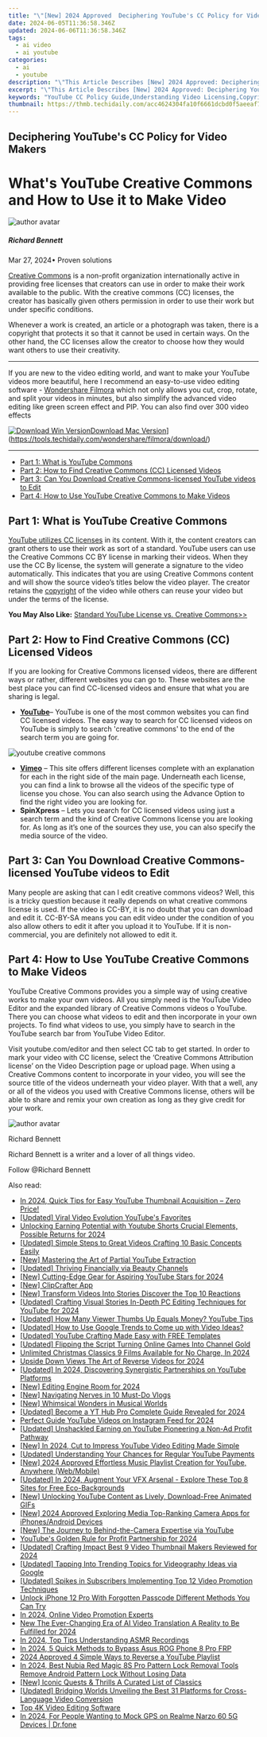 ```yaml
---
title: "\"[New] 2024 Approved  Deciphering YouTube's CC Policy for Video Makers\""
date: 2024-06-05T11:36:58.346Z
updated: 2024-06-06T11:36:58.346Z
tags:
  - ai video
  - ai youtube
categories:
  - ai
  - youtube
description: "\"This Article Describes [New] 2024 Approved: Deciphering YouTube's CC Policy for Video Makers\""
excerpt: "\"This Article Describes [New] 2024 Approved: Deciphering YouTube's CC Policy for Video Makers\""
keywords: "YouTube CC Policy Guide,Understanding Video Licensing,Copyright Compliance in Video Making,Navigating YouTube Terms,Legal Use of Media on Youtube,Mastering Content ID Basics,License Management for Creators"
thumbnail: https://thmb.techidaily.com/acc4624304fa10f6661dcbd0f5aeeaf72266dc48176909da6153f980695e7df6.png
---
```


## Deciphering YouTube's CC Policy for Video Makers

# What's YouTube Creative Commons and How to Use it to Make Video

![author avatar](https://images.wondershare.com/filmora/article-images/richard-bennett.jpg)

##### Richard Bennett

 Mar 27, 2024• Proven solutions

[Creative Commons](https://creativecommons.org/) is a non-profit organization internationally active in providing free licenses that creators can use in order to make their work available to the public. With the creative commons (CC) licenses, the creator has basically given others permission in order to use their work but under specific conditions.

Whenever a work is created, an article or a photograph was taken, there is a copyright that protects it so that it cannot be used in certain ways. On the other hand, the CC licenses allow the creator to choose how they would want others to use their creativity.

---

If you are new to the video editing world, and want to make your YouTube videos more beautiful, here I recommend an easy-to-use video editing software - [Wondershare Filmora](https://tools.techidaily.com/wondershare/filmora/download/) which not only allows you cut, crop, rotate, and split your videos in minutes, but also simplify the advanced video editing like green screen effect and PIP. You can also find over 300 video effects

[![Download Win Version](https://images.wondershare.com/filmora/guide/download-btn-win.jpg)](https://tools.techidaily.com/wondershare/filmora/download/)[Download Mac Version](https://images.wondershare.com/filmora/guide/download-btn-mac.jpg)](https://tools.techidaily.com/wondershare/filmora/download/)

---

* [Part 1: What is YouTube Commons](#part1)
* [Part 2: How to Find Creative Commons (CC) Licensed Videos](#part2)
* [Part 3: Can You Download Creative Commons-licensed YouTube videos to Edit](#part3)
* [Part 4: How to Use YouTube Creative Commons to Make Videos](#part4)

## Part 1: What is YouTube Creative Commons

[YouTube utilizes CC licenses](https://support.google.com/youtube/answer/2797468?hl=en) in its content. With it, the content creators can grant others to use their work as sort of a standard. YouTube users can use the Creative Commons CC BY license in marking their videos. When they use the CC By license, the system will generate a signature to the video automatically. This indicates that you are using Creative Commons content and will show the source video’s titles below the video player. The creator retains the [copyright](https://en.wikipedia.org/wiki/Copyright) of the video while others can reuse your video but under the terms of the license.

**You May Also Like:** [Standard YouTube License vs. Creative Commons>>](https://tools.techidaily.com/wondershare/filmora/download/)

## Part 2: How to Find Creative Commons (CC) Licensed Videos

If you are looking for Creative Commons licensed videos, there are different ways or rather, different websites you can go to. These websites are the best place you can find CC-licensed videos and ensure that what you are sharing is legal.

* **[YouTube](https://www.youtube.com/?gl=US)**– YouTube is one of the most common websites you can find CC licensed videos. The easy way to search for CC licensed videos on YouTube is simply to search 'creative commons' to the end of the search term you are going for.

![youtube creative commons](https://images.wondershare.com/filmora/article-images/Creative-Commons-on-youtube.JPG)

* **[Vimeo](https://vimeo.com/)** – This site offers different licenses complete with an explanation for each in the right side of the main page. Underneath each license, you can find a link to browse all the videos of the specific type of license you chose. You can also search using the Advance Option to find the right video you are looking for.
* **SpinXpress** – Lets you search for CC licensed videos using just a search term and the kind of Creative Commons license you are looking for. As long as it’s one of the sources they use, you can also specify the media source of the video.

## Part 3: Can You Download Creative Commons-licensed YouTube videos to Edit

Many people are asking that can I edit creative commons videos? Well, this is a tricky question because it really depends on what creative commons license is used. If the video is CC-BY, it is no doubt that you can download and edit it. CC-BY-SA means you can edit video under the condition of you also allow others to edit it after you upload it to YouTube. If it is non-commercial, you are definitely not allowed to edit it.

## Part 4: How to Use YouTube Creative Commons to Make Videos

YouTube Creative Commons provides you a simple way of using creative works to make your own videos. All you simply need is the YouTube Video Editor and the expanded library of Creative Commons videos o YouTube. There you can choose what videos to edit and then incorporate in your own projects. To find what videos to use, you simply have to search in the YouTube search bar from YouTube Video Editor.

Visit youtube.com/editor and then select CC tab to get started. In order to mark your video with CC license, select the ‘Creative Commons Attribution license’ on the Video Description page or upload page. When using a Creative Commons content to incorporate in your video, you will see the source title of the videos underneath your video player. With that a well, any or all of the videos you used with Creative Commons license, others will be able to share and remix your own creation as long as they give credit for your work.

![author avatar](https://images.wondershare.com/filmora/article-images/richard-bennett.jpg)

Richard Bennett

Richard Bennett is a writer and a lover of all things video.

Follow @Richard Bennett

<span class="atpl-alsoreadstyle">Also read:</span>
<div><ul>
<li><a href="https://facebook-video-footage.techidaily.com/in-2024-quick-tips-for-easy-youtube-thumbnail-acquisition-zero-price/"><u>In 2024, Quick Tips for Easy YouTube Thumbnail Acquisition – Zero Price!</u></a></li>
<li><a href="https://facebook-video-footage.techidaily.com/updated-viral-video-evolution-youtubes-favorites/"><u>[Updated] Viral Video Evolution  YouTube's Favorites</u></a></li>
<li><a href="https://facebook-video-footage.techidaily.com/unlocking-earning-potential-with-youtube-shorts-crucial-elements-possible-returns-for-2024/"><u>Unlocking Earning Potential with Youtube Shorts  Crucial Elements, Possible Returns for 2024</u></a></li>
<li><a href="https://facebook-video-footage.techidaily.com/updated-simple-steps-to-great-videos-crafting-10-basic-concepts-easily/"><u>[Updated] Simple Steps to Great Videos  Crafting 10 Basic Concepts Easily</u></a></li>
<li><a href="https://facebook-video-footage.techidaily.com/new-mastering-the-art-of-partial-youtube-extraction/"><u>[New] Mastering the Art of Partial YouTube Extraction</u></a></li>
<li><a href="https://facebook-video-footage.techidaily.com/updated-thriving-financially-via-beauty-channels/"><u>[Updated] Thriving Financially via Beauty Channels</u></a></li>
<li><a href="https://facebook-video-footage.techidaily.com/new-cutting-edge-gear-for-aspiring-youtube-stars-for-2024/"><u>[New] Cutting-Edge Gear for Aspiring YouTube Stars for 2024</u></a></li>
<li><a href="https://facebook-video-footage.techidaily.com/new-clipcrafter-app/"><u>[New] ClipCrafter App</u></a></li>
<li><a href="https://facebook-video-footage.techidaily.com/new-transform-videos-into-stories-discover-the-top-10-reactions/"><u>[New] Transform Videos Into Stories  Discover the Top 10 Reactions</u></a></li>
<li><a href="https://facebook-video-footage.techidaily.com/updated-crafting-visual-stories-in-depth-pc-editing-techniques-for-youtube-for-2024/"><u>[Updated] Crafting Visual Stories  In-Depth PC Editing Techniques for YouTube for 2024</u></a></li>
<li><a href="https://facebook-video-footage.techidaily.com/updated-how-many-viewer-thumbs-up-equals-money-youtube-tips/"><u>[Updated] How Many Viewer Thumbs Up Equals Money? YouTube Tips</u></a></li>
<li><a href="https://facebook-video-footage.techidaily.com/updated-how-to-use-google-trends-to-come-up-with-video-ideas/"><u>[Updated] How to Use Google Trends to Come up with Video Ideas?</u></a></li>
<li><a href="https://facebook-video-footage.techidaily.com/updated-youtube-crafting-made-easy-with-free-templates/"><u>[Updated] YouTube Crafting Made Easy with FREE Templates</u></a></li>
<li><a href="https://facebook-video-footage.techidaily.com/updated-flipping-the-script-turning-online-games-into-channel-gold/"><u>[Updated] Flipping the Script  Turning Online Games Into Channel Gold</u></a></li>
<li><a href="https://facebook-video-footage.techidaily.com/unlimited-christmas-classics-9-films-available-for-no-charge-in-2024/"><u>Unlimited Christmas Classics  9 Films Available for No Charge, In 2024</u></a></li>
<li><a href="https://facebook-video-footage.techidaily.com/upside-down-views-the-art-of-reverse-videos-for-2024/"><u>Upside Down Views  The Art of Reverse Videos for 2024</u></a></li>
<li><a href="https://facebook-video-footage.techidaily.com/updated-in-2024-discovering-synergistic-partnerships-on-youtube-platforms/"><u>[Updated] In 2024, Discovering Synergistic Partnerships on YouTube Platforms</u></a></li>
<li><a href="https://facebook-video-footage.techidaily.com/new-editing-engine-room-for-2024/"><u>[New] Editing Engine Room for 2024</u></a></li>
<li><a href="https://facebook-video-footage.techidaily.com/new-navigating-nerves-in-10-must-do-vlogs/"><u>[New] Navigating Nerves in 10 Must-Do Vlogs</u></a></li>
<li><a href="https://facebook-video-footage.techidaily.com/new-whimsical-wonders-in-musical-worlds/"><u>[New] Whimsical Wonders in Musical Worlds</u></a></li>
<li><a href="https://facebook-video-footage.techidaily.com/updated-become-a-yt-hub-pro-complete-guide-revealed-for-2024/"><u>[Updated] Become a YT Hub Pro  Complete Guide Revealed for 2024</u></a></li>
<li><a href="https://facebook-video-footage.techidaily.com/perfect-guide-youtube-videos-on-instagram-feed-for-2024/"><u>Perfect Guide  YouTube Videos on Instagram Feed for 2024</u></a></li>
<li><a href="https://facebook-video-footage.techidaily.com/updated-unshackled-earning-on-youtube-pioneering-a-non-ad-profit-pathway/"><u>[Updated] Unshackled Earning on YouTube  Pioneering a Non-Ad Profit Pathway</u></a></li>
<li><a href="https://facebook-video-footage.techidaily.com/new-in-2024-cut-to-impress-youtube-video-editing-made-simple/"><u>[New] In 2024, Cut to Impress  YouTube Video Editing Made Simple</u></a></li>
<li><a href="https://facebook-video-footage.techidaily.com/updated-understanding-your-chances-for-regular-youtube-payments/"><u>[Updated] Understanding Your Chances for Regular YouTube Payments</u></a></li>
<li><a href="https://facebook-video-footage.techidaily.com/new-2024-approved-effortless-music-playlist-creation-for-youtube-anywhere-webmobile/"><u>[New] 2024 Approved  Effortless Music Playlist Creation for YouTube, Anywhere (Web/Mobile)</u></a></li>
<li><a href="https://facebook-video-footage.techidaily.com/updated-in-2024-augment-your-vfx-arsenal-explore-these-top-8-sites-for-free-eco-backgrounds/"><u>[Updated] In 2024, Augment Your VFX Arsenal - Explore These Top 8 Sites for Free Eco-Backgrounds</u></a></li>
<li><a href="https://facebook-video-footage.techidaily.com/new-unlocking-youtube-content-as-lively-download-free-animated-gifs/"><u>[New] Unlocking YouTube Content as Lively, Download-Free Animated GIFs</u></a></li>
<li><a href="https://facebook-video-footage.techidaily.com/new-2024-approved-exploring-media-top-ranking-camera-apps-for-iphonesandroid-devices/"><u>[New] 2024 Approved  Exploring Media  Top-Ranking Camera Apps for iPhones/Android Devices</u></a></li>
<li><a href="https://facebook-video-footage.techidaily.com/new-the-journey-to-behind-the-camera-expertise-via-youtube/"><u>[New] The Journey to Behind-the-Camera Expertise via YouTube</u></a></li>
<li><a href="https://facebook-video-footage.techidaily.com/youtubes-golden-rule-for-profit-partnership-for-2024/"><u>YouTube's Golden Rule for Profit Partnership for 2024</u></a></li>
<li><a href="https://facebook-video-footage.techidaily.com/updated-crafting-impact-best-9-video-thumbnail-makers-reviewed-for-2024/"><u>[Updated] Crafting Impact  Best 9 Video Thumbnail Makers Reviewed for 2024</u></a></li>
<li><a href="https://facebook-video-footage.techidaily.com/updated-tapping-into-trending-topics-for-videography-ideas-via-google/"><u>[Updated] Tapping Into Trending Topics for Videography Ideas via Google</u></a></li>
<li><a href="https://facebook-video-footage.techidaily.com/updated-spikes-in-subscribers-implementing-top-12-video-promotion-techniques/"><u>[Updated] Spikes in Subscribers  Implementing Top 12 Video Promotion Techniques</u></a></li>
<li><a href="https://ios-unlock.techidaily.com/unlock-iphone-12-pro-with-forgotten-passcode-different-methods-you-can-try-by-drfone-ios/"><u>Unlock iPhone 12 Pro With Forgotten Passcode Different Methods You Can Try</u></a></li>
<li><a href="https://ai-video-tools.techidaily.com/in-2024-online-video-promotion-experts/"><u>In 2024, Online Video Promotion Experts</u></a></li>
<li><a href="https://ai-voice-clone.techidaily.com/new-the-ever-changing-era-of-ai-video-translation-a-reality-to-be-fulfilled-for-2024/"><u>New The Ever-Changing Era of AI Video Translation A Reality to Be Fulfilled for 2024</u></a></li>
<li><a href="https://youtube-help.techidaily.com/in-2024-top-tips-understanding-asmr-recordings/"><u>In 2024, Top Tips  Understanding ASMR Recordings</u></a></li>
<li><a href="https://android-frp.techidaily.com/in-2024-5-quick-methods-to-bypass-asus-rog-phone-8-pro-frp-by-drfone-android/"><u>In 2024, 5 Quick Methods to Bypass Asus ROG Phone 8 Pro FRP</u></a></li>
<li><a href="https://youtube-stream.techidaily.com/2024-approved-4-simple-ways-to-reverse-a-youtube-playlist/"><u>2024 Approved  4 Simple Ways to Reverse a YouTube Playlist</u></a></li>
<li><a href="https://easy-unlock-android.techidaily.com/in-2024-best-nubia-red-magic-8s-pro-pattern-lock-removal-tools-remove-android-pattern-lock-without-losing-data-by-drfone-android/"><u>In 2024, Best Nubia Red Magic 8S Pro Pattern Lock Removal Tools Remove Android Pattern Lock Without Losing Data</u></a></li>
<li><a href="https://video-screen-grab.techidaily.com/new-iconic-quests-and-thrills-a-curated-list-of-classics/"><u>[New] Iconic Quests & Thrills  A Curated List of Classics</u></a></li>
<li><a href="https://extra-lessons.techidaily.com/updated-bridging-worlds-unveiling-the-best-31-platforms-for-cross-language-video-conversion/"><u>[Updated] Bridging Worlds  Unveiling the Best 31 Platforms for Cross-Language Video Conversion</u></a></li>
<li><a href="https://ai-vdieo-software.techidaily.com/top-4k-video-editing-software/"><u>Top 4K Video Editing Software</u></a></li>
<li><a href="https://android-location.techidaily.com/in-2024-for-people-wanting-to-mock-gps-on-realme-narzo-60-5g-devices-drfone-by-drfone-virtual/"><u>In 2024, For People Wanting to Mock GPS on Realme Narzo 60 5G Devices | Dr.fone</u></a></li>
</ul></div>

<ins class="adsbygoogle"
      style="display:block"
      data-ad-client="ca-pub-7571918770474297"
      data-ad-slot="8358498916"
      data-ad-format="auto"
      data-full-width-responsive="true"></ins>